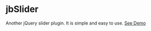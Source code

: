 jbSlider
========

Another jQuery slider plugin. It is simple and easy to use. <a href="http://yesilfasulye.github.io/jbslider/" target="_blank">See Demo</a>
